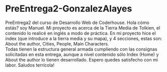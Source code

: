 # PreEntrega2-GonzalezAlayes
PreEntrega2 del curso de Desarrollo Web de Coderhouse.
Hola cómo estás? soy Manuel. 
Mi proyecto es acerca de la Tierra Media de Tolkien, el contenido lo realicé en inglés a modo de práctica. 
En mi proyecto hice el index (que introduce a la tierra media y su mapa), y 4 secciones, estas son: About the author, Cities, People, Main Characters.  
Todas tienen la estructura general armada cumpliendo con las consignas solicitadas en esta entrega, aunque a nivel contenido sólo Index (Home) y About the author lo tienen desarrollado.
Espero quedes satisfecho con mi labor.
Saludos terrícola!
